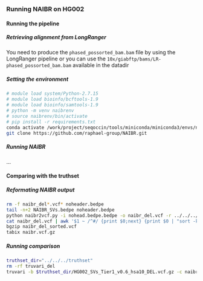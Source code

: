
### Running NAIBR on HG002

#### Running the pipeline

##### Retrieving alignment from LongRanger

You need to produce the `phased_possorted_bam.bam` file by using the LongRanger pipeline
or you can use the `10x/giabftp/bams/LR-phased_possorted_bam.bam` available in the datadir

##### Setting the environment

```bash
# module load system/Python-2.7.15
# module load bioinfo/bcftools-1.9
# module load bioinfo/samtools-1.9
# python -m venv naibrenv
# source naibrenv/bin/activate
# pip install -r requirements.txt
conda activate /work/project/seqoccin/tools/miniconda/miniconda3/envs/naibr/
git clone https://github.com/raphael-group/NAIBR.git
```

##### Running NAIBR

...

#### Comparing with the truthset

##### Reformating NAIBR output

```bash
rm -f naibr_del*.vcf* noheader.bedpe
tail -n+2 NAIBR_SVs.bedpe noheader.bedpe
python naibr2vcf.py -i nohead.bedpe.bedpe -o naibr_del.vcf -r ../../../data/genome/hs37d5_hsa10.fa
cat naibr_del.vcf | awk '$1 ~ /^#/ {print $0;next} {print $0 | "sort -k1,1 -k2,2n"}' > naibr_del_sorted.vcf
bgzip naibr_del_sorted.vcf
tabix naibr.vcf.gz
```

##### Running comparison
```bash
truthset_dir="../../../truthset"
rm -rf truvari_del
truvari -b $truthset_dir/HG002_SVs_Tier1_v0.6_hsa10_DEL.vcf.gz -c naibr_del_sorted.vcf.gz --passonly --includebed $truthset_dir/HG002_SVs_Tier1_v0.6_hsa10.bed -o truvari_del --pctsim 0
```
